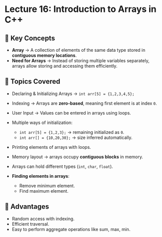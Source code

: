# Lecture 16: Introduction to Arrays in C++

## 🔹 Key Concepts
- **Array** → A collection of elements of the same data type stored in **contiguous memory locations**.  
- **Need for Arrays** → Instead of storing multiple variables separately, arrays allow storing and accessing them efficiently.  

## 🔹 Topics Covered
- Declaring & Initializing Arrays → `int arr[5] = {1,2,3,4,5};`  
- Indexing → Arrays are **zero-based**, meaning first element is at index `0`.  
- User Input → Values can be entered in arrays using loops.  
- Multiple ways of initialization:
  - `int arr[5] = {1,2,3};` → remaining initialized as `0`.  
  - `int arr[] = {10,20,30};` → size inferred automatically.  

- Printing elements of arrays with loops.  
- Memory layout → arrays occupy **contiguous blocks** in memory.  
- Arrays can hold different types (`int`, `char`, `float`).  
- **Finding elements in arrays**:
  - Remove minimum element.  
  - Find maximum element.  

## 🔹 Advantages
- Random access with indexing.  
- Efficient traversal.  
- Easy to perform aggregate operations like sum, max, min.  

